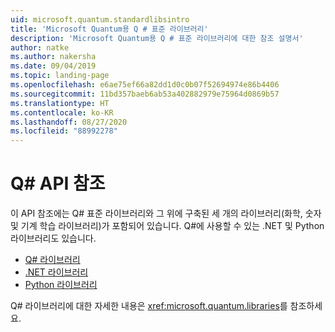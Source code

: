 ```yaml
---
uid: microsoft.quantum.standardlibsintro
title: 'Microsoft Quantum용 Q # 표준 라이브러리'
description: 'Microsoft Quantum용 Q # 표준 라이브러리에 대한 참조 설명서'
author: natke
ms.author: nakersha
ms.date: 09/04/2019
ms.topic: landing-page
ms.openlocfilehash: e6ae75ef66a82dd1d0c0b07f52694974e86b4406
ms.sourcegitcommit: 11bd357baeb6ab53a402882979e75964d0869b57
ms.translationtype: HT
ms.contentlocale: ko-KR
ms.lasthandoff: 08/27/2020
ms.locfileid: "88992278"
---
```

# <a name="q-api-reference"></a>Q# API 참조 #

이 API 참조에는 Q# 표준 라이브러리와 그 위에 구축된 세 개의 라이브러리(화학, 숫자 및 기계 학습 라이브러리)가 포함되어 있습니다. Q#에 사용할 수 있는 .NET 및 Python 라이브러리도 있습니다.

- [Q# 라이브러리](xref:microsoft.quantum.qsharplibintro)
- [.NET 라이브러리](xref:microsoft.quantum.dotnetlibsintro)
- [Python 라이브러리](https://docs.microsoft.com/python/qsharp-core/qsharp)

Q# 라이브러리에 대한 자세한 내용은 <xref:microsoft.quantum.libraries>를 참조하세요.
